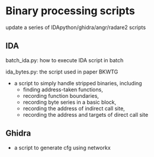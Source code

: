 

# Binary processing scripts
update a series of IDApython/ghidra/angr/radare2 scripts

## IDA
batch_ida.py: how to execute IDA script in batch

ida_bytes.py: the script used in paper BKWTG
- a script to simply handle stripped binaries, including
  - finding address-taken functions,
  - recording function boundaries,
  - recording byte series in a basic block,
  - recording the address of indirect call site,
  - recording the address and targets of direct call site


## Ghidra
- a script to generate cfg using networkx
